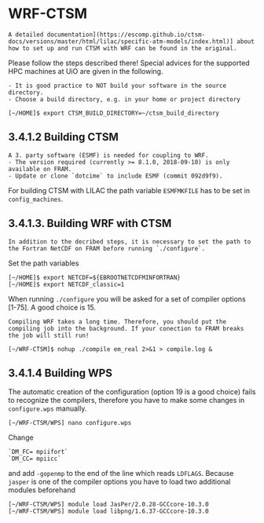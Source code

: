 # WRF-CTSM 

```{keypoints} Info
A detailed documentation](https://escomp.github.io/ctsm-docs/versions/master/html/lilac/specific-atm-models/index.html)] about how to set up and run CTSM with WRF can be found in the original. 
```

Please follow the steps described there!
Special advices for the supported HPC machines at UiO are given in the following.

```{discussion} Build directory
- It is good practice to NOT build your software in the source directory.
- Choose a build directory, e.g. in your home or project directory
```
    
    [~/HOME]$ export CTSM_BUILD_DIRECTORY=~/ctsm_build_directory
    

## 3.4.1.2 Building CTSM

```{discussion} ESMF
A 3. party software (ESMF) is needed for coupling to WRF. 
- The version required (currently >= 8.1.0, 2018-09-10) is only available on FRAM.
- Update or clone `dotcime` to include ESMF (commit 092d9f9).
```
For building CTSM with LILAC the path variable `ESMFMKFILE` has to be set in `config_machines`. 

## 3.4.1.3. Building WRF with CTSM

```{discussion} NETCDF
In addition to the decribed steps, it is necessary to set the path to the Fortran NetCDF on FRAM before running `./configure`.
```
Set the path variables

    [~/HOME]$ export NETCDF=${EBROOTNETCDFMINFORTRAN}
    [~/HOME]$ export NETCDF_classic=1
    
When running `./configure` you will be asked for a set of compiler options [1-75]. A good choice is 15.

```{discussion} Compiling WRF
Compiling WRF takes a long time. Therefore, you should put the compiling job into the background. If your conection to FRAM breaks the job will still run!
```
    [~/WRF-CTSM]$ nohup ./compile em_real 2>&1 > compile.log & 
    
## 3.4.1.4 Building WPS

The automatic creation of the configuration (option 19 is a good choice) fails to recognize the compilers, therefore you have to make some changes in `configure.wps` manually.

    [~/WRF-CTSM/WPS] nano configure.wps

Change 

    `DM_FC= mpiifort`
    `DM_CC= mpiicc`
    
and add `-gopenmp` to the end of the line which reads `LDFLAGS`.
Because `jasper` is one of the compiler options you have to load two additional modules beforehand
    
    [~/WRF-CTSM/WPS] module load JasPer/2.0.28-GCCcore-10.3.0
    [~/WRF-CTSM/WPS] module load libpng/1.6.37-GCCcore-10.3.0
    
